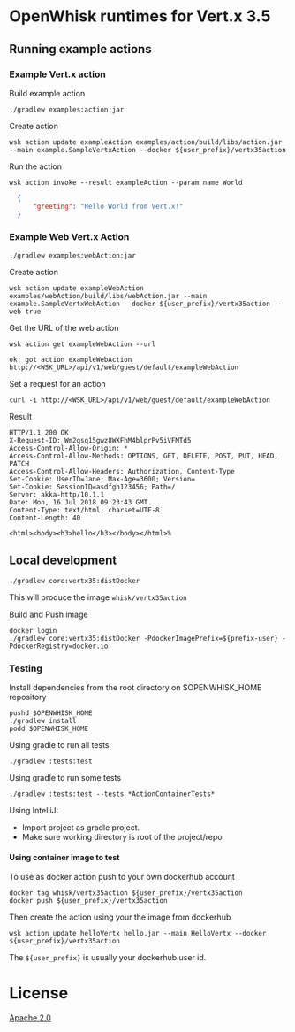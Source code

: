 # OpenWhisk runtimes for Vert.x 3.5

## Running example actions

### Example Vert.x action
Build example action
```
./gradlew examples:action:jar
```

Create action
```
wsk action update exampleAction examples/action/build/libs/action.jar --main example.SampleVertxAction --docker ${user_prefix}/vertx35action
```

Run the action
```
wsk action invoke --result exampleAction --param name World
```

```json
  {
      "greeting": "Hello World from Vert.x!"
  }
```

### Example Web Vert.x Action
```
./gradlew examples:webAction:jar
```

Create action
```
wsk action update exampleWebAction examples/webAction/build/libs/webAction.jar --main example.SampleVertxWebAction --docker ${user_prefix}/vertx35action --web true
```

Get the URL of the web action
```
wsk action get exampleWebAction --url 
```

```
ok: got action exampleWebAction
http://<WSK_URL>/api/v1/web/guest/default/exampleWebAction
```

Set a request for an action
```
curl -i http://<WSK_URL>/api/v1/web/guest/default/exampleWebAction
```

Result
```
HTTP/1.1 200 OK
X-Request-ID: Wm2qsq15gwz8WXFhM4blprPv5iVFMTd5
Access-Control-Allow-Origin: *
Access-Control-Allow-Methods: OPTIONS, GET, DELETE, POST, PUT, HEAD, PATCH
Access-Control-Allow-Headers: Authorization, Content-Type
Set-Cookie: UserID=Jane; Max-Age=3600; Version=
Set-Cookie: SessionID=asdfgh123456; Path=/
Server: akka-http/10.1.1
Date: Mon, 16 Jul 2018 09:23:43 GMT
Content-Type: text/html; charset=UTF-8
Content-Length: 40

<html><body><h3>hello</h3></body></html>%
```


## Local development
```
./gradlew core:vertx35:distDocker
```
This will produce the image `whisk/vertx35action`

Build and Push image
```
docker login
./gradlew core:vertx35:distDocker -PdockerImagePrefix=${prefix-user} -PdockerRegistry=docker.io
```

### Testing
Install dependencies from the root directory on $OPENWHISK_HOME repository
```
pushd $OPENWHISK_HOME
./gradlew install
podd $OPENWHISK_HOME
```

Using gradle to run all tests
```
./gradlew :tests:test
```
Using gradle to run some tests
```
./gradlew :tests:test --tests *ActionContainerTests*
```
Using IntelliJ:
- Import project as gradle project.
- Make sure working directory is root of the project/repo

#### Using container image to test
To use as docker action push to your own dockerhub account
```
docker tag whisk/vertx35action ${user_prefix}/vertx35action
docker push ${user_prefix}/vertx35action
```
Then create the action using your the image from dockerhub
```
wsk action update helloVertx hello.jar --main HelloVertx --docker ${user_prefix}/vertx35action
```
The `${user_prefix}` is usually your dockerhub user id.

# License
[Apache 2.0](LICENSE.txt)
